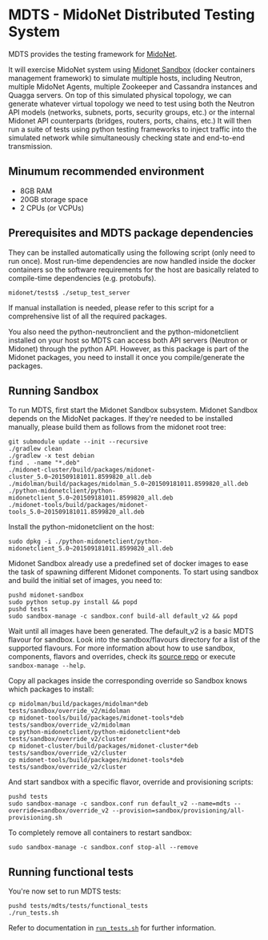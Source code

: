 MDTS - MidoNet Distributed Testing System
=========================================

MDTS provides the testing framework for [MidoNet](https://github.com/midonet/midonet).

It will exercise MidoNet system using [Midonet Sandbox](https://github.com/midokura/midonet-sandbox)
(docker containers management framework) to simulate multiple hosts, including
Neutron, multiple MidoNet Agents, multiple Zookeeper and Cassandra instances 
and Quagga servers. 
On top of this simulated physical topology, we can generate whatever
virtual topology we need to test using both the Neutron API models (networks,
subnets, ports, security groups, etc.) or the internal Midonet API counterparts
(bridges, routers, ports, chains, etc.)
It will then run a suite of tests using python testing frameworks to inject
traffic into the simulated network while simultaneously checking state and
end-to-end transmission.

Minumum recommended environment
-------------------------------

* 8GB RAM
* 20GB storage space
* 2 CPUs (or VCPUs)

Prerequisites and MDTS package dependencies
-------------------------------------------

They can be installed automatically using the following script (only need
to run once).
Most run-time dependencies are now handled inside the docker containers so the
software requirements for the host are basically related to compile-time
dependencies (e.g. protobufs).

```
midonet/tests$ ./setup_test_server
```

If manual installation is needed, please refer to this script for a
comprehensive list of all the required packages.

You also need the python-neutronclient and the python-midonetclient installed 
on your host so MDTS can access both API servers (Neutron or Midonet) through
the python API. However, as this package is part of the Midonet packages, 
you need to install it once you compile/generate the packages.

Running Sandbox
---------------

To run MDTS, first start the Midonet Sandbox subsystem. Midonet Sandbox depends
on the MidoNet packages. If they're needed to be installed manually,
please build them as follows from the midonet root tree:

```
git submodule update --init --recursive
./gradlew clean
./gradlew -x test debian
find . -name "*.deb"
./midonet-cluster/build/packages/midonet-cluster_5.0~201509181011.8599820_all.deb
./midolman/build/packages/midolman_5.0~201509181011.8599820_all.deb
./python-midonetclient/python-midonetclient_5.0~201509181011.8599820_all.deb
./midonet-tools/build/packages/midonet-tools_5.0~201509181011.8599820_all.deb
```

Install the python-midonetclient on the host:
```
sudo dpkg -i ./python-midonetclient/python-midonetclient_5.0~201509181011.8599820_all.deb
```

Midonet Sandbox already use a predefined set of docker images to ease the task
of spawning different Midonet components. To start using sandbox and build the
initial set of images, you need to:

```
pushd midonet-sandbox
sudo python setup.py install && popd
pushd tests
sudo sandbox-manage -c sandbox.conf build-all default_v2 && popd
```

Wait until all images have been generated. The default_v2 is a basic MDTS
flavour for sandbox. Look into the sandbox/flavours directory for a list of the
supported flavours. For more information about how to use sandbox, components,
flavors and overrides, check its [source repo](https://github.com/midokura/midonet-sandbox)
or execute `sandbox-manage --help`.

Copy all packages inside the corresponding override so Sandbox knows which
packages to install:
```
cp midolman/build/packages/midolman*deb tests/sandbox/override_v2/midolman
cp midonet-tools/build/packages/midonet-tools*deb tests/sandbox/override_v2/midolman
cp python-midonetclient/python-midonetclient*deb tests/sandbox/override_v2/cluster
cp midonet-cluster/build/packages/midonet-cluster*deb tests/sandbox/override_v2/cluster
cp midonet-tools/build/packages/midonet-tools*deb tests/sandbox/override_v2/cluster
```

And start sandbox with a specific flavor, override and provisioning scripts:
```
pushd tests
sudo sandbox-manage -c sandbox.conf run default_v2 --name=mdts --override=sandbox/override_v2 --provision=sandbox/provisioning/all-provisioning.sh
```

To completely remove all containers to restart sandbox:
```
sudo sandbox-manage -c sandbox.conf stop-all --remove
```

Running functional tests
------------------------

You're now set to run MDTS tests:

```
pushd tests/mdts/tests/functional_tests
./run_tests.sh
```

Refer to documentation in [`run_tests.sh`][run_tests] for further information.

[run_tests]: mdts/tests/functional_tests/run_tests.sh
